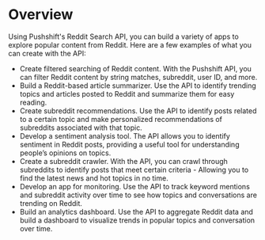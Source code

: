 # Overview

Using Pushshift's Reddit Search API, you can build a variety of apps to explore
popular content from Reddit. Here are a few examples of what you can create
with the API:

- Create filtered searching of Reddit content. With the Pushshift API, you can
  filter Reddit content by string matches, subreddit, user ID, and more.
- Build a Reddit-based article summarizer. Use the API to identify trending
  topics and articles posted to Reddit and summarize them for easy reading.
- Create subreddit recommendations. Use the API to identify posts related to a
  certain topic and make personalized recommendations of subreddits associated
  with that topic.
- Develop a sentiment analysis tool. The API allows you to identify sentiment
  in Reddit posts, providing a useful tool for understanding people’s opinions
  on topics.
- Create a subreddit crawler. With the API, you can crawl through subreddits to
  identify posts that meet certain criteria - Allowing you to find the latest
  news and hot topics in no time.
- Develop an app for monitoring. Use the API to track keyword mentions and
  subreddit activity over time to see how topics and conversations are trending
  on Reddit.
- Build an analytics dashboard. Use the API to aggregate Reddit data and build
  a dashboard to visualize trends in popular topics and conversation over time.
